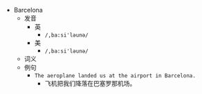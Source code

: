 - Barcelona
  - 发音
    - 英
      - `/,ba:si'ləunə/`
    - 美
      - `/,ba:si'ləunə/`
  - 词义
  - 例句
    - `The aeroplane landed us at the airport in Barcelona.`
      - 飞机把我们降落在巴塞罗那机场。


